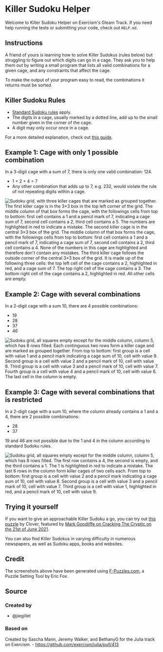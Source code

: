 # Killer Sudoku Helper

Welcome to Killer Sudoku Helper on Exercism's Gleam Track.
If you need help running the tests or submitting your code, check out `HELP.md`.

## Instructions

A friend of yours is learning how to solve Killer Sudokus (rules below) but struggling to figure out which digits can go in a cage.
They ask you to help them out by writing a small program that lists all valid combinations for a given cage, and any constraints that affect the cage.

To make the output of your program easy to read, the combinations it returns must be sorted.

## Killer Sudoku Rules

- [Standard Sudoku rules][sudoku-rules] apply.
- The digits in a cage, usually marked by a dotted line, add up to the small number given in the corner of the cage.
- A digit may only occur once in a cage.

For a more detailed explanation, check out [this guide][killer-guide].

## Example 1: Cage with only 1 possible combination

In a 3-digit cage with a sum of 7, there is only one valid combination: 124.

- 1 + 2 + 4 = 7
- Any other combination that adds up to 7, e.g. 232, would violate the rule of not repeating digits within a cage.

![Sudoku grid, with three killer cages that are marked as grouped together.
The first killer cage is in the 3×3 box in the top left corner of the grid.
The middle column of that box forms the cage, with the followings cells from top to bottom: first cell contains a 1 and a pencil mark of 7, indicating a cage sum of 7, second cell contains a 2, third cell contains a 5.
The numbers are highlighted in red to indicate a mistake.
The second killer cage is in the central 3×3 box of the grid.
The middle column of that box forms the cage, with the followings cells from top to bottom: first cell contains a 1 and a pencil mark of 7, indicating a cage sum of 7, second cell contains a 2, third cell contains a 4.
None of the numbers in this cage are highlighted and therefore don't contain any mistakes.
The third killer cage follows the outside corner of the central 3×3 box of the grid.
It is made up of the following three cells: the top left cell of the cage contains a 2, highlighted in red, and a cage sum of 7.
The top right cell of the cage contains a 3.
The bottom right cell of the cage contains a 2, highlighted in red. All other cells are empty.][one-solution-img]

## Example 2: Cage with several combinations

In a 2-digit cage with a sum 10, there are 4 possible combinations:

- 19
- 28
- 37
- 46

![Sudoku grid, all squares empty except for the middle column, column 5, which has 8 rows filled.
Each continguous two rows form a killer cage and are marked as grouped together.
From top to bottom: first group is a cell with value 1 and a pencil mark indicating a cage sum of 10, cell with value 9.
Second group is a cell with value 2 and a pencil mark of 10, cell with value 8.
Third group is a cell with value 3 and a pencil mark of 10, cell with value 7.
Fourth group is a cell with value 4 and a pencil mark of 10, cell with value 6.
The last cell in the column is empty.][four-solutions-img]

## Example 3: Cage with several combinations that is restricted

In a 2-digit cage with a sum 10, where the column already contains a 1 and a 4, there are 2 possible combinations:

- 28
- 37

19 and 46 are not possible due to the 1 and 4 in the column according to standard Sudoku rules.

![Sudoku grid, all squares empty except for the middle column, column 5, which has 8 rows filled.
The first row contains a 4, the second is empty, and the third contains a 1.
The 1 is highlighted in red to indicate a mistake.
The last 6 rows in the column form killer cages of two cells each.
From top to bottom: first group is a cell with value 2 and a pencil mark indicating a cage sum of 10, cell with value 8.
Second group is a cell with value 3 and a pencil mark of 10, cell with value 7.
Third group is a cell with value 1, highlighted in red, and a pencil mark of 10, cell with value 9.][not-possible-img]

## Trying it yourself

If you want to give an approachable Killer Sudoku a go, you can try out [this puzzle][clover-puzzle] by Clover, featured by [Mark Goodliffe on Cracking The Cryptic on the 21st of June 2021][goodliffe-video].

You can also find Killer Sudokus in varying difficulty in numerous newspapers, as well as Sudoku apps, books and websites.

## Credit

The screenshots above have been generated using [F-Puzzles.com](https://www.f-puzzles.com/), a Puzzle Setting Tool by Eric Fox.

[sudoku-rules]: https://masteringsudoku.com/sudoku-rules-beginners/
[killer-guide]: https://masteringsudoku.com/killer-sudoku/
[one-solution-img]: https://assets.exercism.org/images/exercises/killer-sudoku-helper/example1.png
[four-solutions-img]: https://assets.exercism.org/images/exercises/killer-sudoku-helper/example2.png
[not-possible-img]: https://assets.exercism.org/images/exercises/killer-sudoku-helper/example3.png
[clover-puzzle]: https://app.crackingthecryptic.com/sudoku/HqTBn3Pr6R
[goodliffe-video]: https://youtu.be/c_NjEbFEeW0?t=1180

## Source

### Created by

- @jiegillet

### Based on

Created by Sascha Mann, Jeremy Walker, and BethanyG for the Julia track on Exercism. - https://github.com/exercism/julia/pull/413